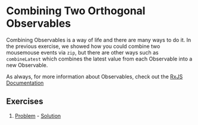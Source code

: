 # Combining Two Orthogonal Observables

Combining Observables is a way of life and there are many ways to do it. In the previous exercise, we showed how you could combine two mousemouse events via `zip`, but there are other ways such as `combineLatest` which combines the latest value from each Observable into a new Observable.

As always, for more information about Observables, check out the [RxJS Documentation](https://github.com/Reactive-Extensions/RxJS/tree/master/doc/readme.md)

## Exercises

1. [Problem](problem1.js) - [Solution](solution1.js)
